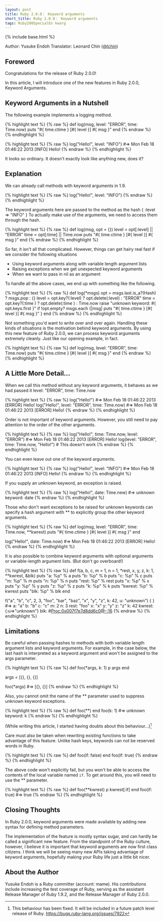 ```yaml
---
layout: post
title: Ruby 2.0.0： Keyword arguments
short_title: Ruby 2.0.0： Keyword arguments
tags: Ruby200SpecialEn kwarg
---
```

{% include base.html %}


Author: Yusuke Endoh
Translator: Leonard Chin ([@lchin](https://twitter.com/lchin))

## Foreword

Congratulations for the release of Ruby 2.0.0!

In this article, I will introduce one of the new features in Ruby 2.0.0, Keyword Arguments.

## Keyword Arguments in a Nutshell

The following example implements a logging method.

{% highlight text %}
{% raw %}
def log(msg, level: "ERROR", time: Time.now)
  puts "#{ time.ctime } [#{ level }] #{ msg }"
end
{% endraw %}
{% endhighlight %}


{% highlight text %}
{% raw %}
log("Hello!", level: "INFO")  #=> Mon Feb 18 01:46:22 2013 [INFO] Hello!
{% endraw %}
{% endhighlight %}


It looks so ordinary. It doesn't exactly look like anything new, does it?

## Explanation

We can already call methods with keyword arguments in 1.9.

{% highlight text %}
{% raw %}
log("Hello!", level: "INFO")
{% endraw %}
{% endhighlight %}


The keyword arguments here are passed to the method as the hash  { :level =&gt; "INFO" } 
To actually make use of the arguments, we need to access them through the hash.

{% highlight text %}
{% raw %}
def log(msg, opt = {})
  level = opt[:level] || "ERROR"
  time  = opt[:time]  || Time.now
  puts "#{ time.ctime } [#{ level }] #{ msg }"
end
{% endraw %}
{% endhighlight %}


So far, it isn't all that complicated. However, things can get hairy real fast if we consider the following situations

* Using keyword arguments along with variable length argument lists
* Raising exceptions when we get unexpected keyword arguments
* When we want to pass in nil as an argument


To handle all the above cases, we end up with something like the following.

{% highlight text %}
{% raw %}
def log(*msgs)
  opt = msgs.last.is_a?(Hash) ? msgs.pop : {}
  level = opt.key?(:level) ? opt.delete(:level) : "ERROR"
  time  = opt.key?(:time ) ? opt.delete(:time ) : Time.now
  raise "unknown keyword: #{ opt.keys.first }" if !opt.empty?
  msgs.each {|msg| puts "#{ time.ctime } [#{ level }] #{ msg }" }
end
{% endraw %}
{% endhighlight %}


Not something you'd want to write over and over again. 
Handling these kinds of situations is the motivation behind keyword arguments.
By using this new feature of Ruby 2.0.0, we can process keyword arguments extremely cleanly.
Just like our opening example, in fact.

{% highlight text %}
{% raw %}
def log(msg, level: "ERROR", time: Time.now)
  puts "#{ time.ctime } [#{ level }] #{ msg }"
end
{% endraw %}
{% endhighlight %}


## A Little More Detail...

When we call this method without any keyword arguments, it behaves as we had passed it level: "ERROR", time: Time.now

{% highlight text %}
{% raw %}
log("Hello!")                                  #=> Mon Feb 18 01:46:22 2013 [ERROR] Hello!
log("Hello!", level: "ERROR", time: Time.now)  #=> Mon Feb 18 01:46:22 2013 [ERROR] Hello!
{% endraw %}
{% endhighlight %}


Order is not important of keyword arguments. However, you still need to pay attention to the order of the other arguments.

{% highlight text %}
{% raw %}
log("Hello!", time: Time.now, level: "ERROR")  #=> Mon Feb 18 01:46:22 2013 [ERROR] Hello!
log(level: "ERROR", time: Time.now, "Hello!")  # This doesn't work
{% endraw %}
{% endhighlight %}


You can even leave out one of the keyword arguments.

{% highlight text %}
{% raw %}
log("Hello!", level: "INFO")  #=> Mon Feb 18 01:46:22 2013 [INFO] Hello!
{% endraw %}
{% endhighlight %}


If you supply an unknown keyword, an exception is raised.

{% highlight text %}
{% raw %}
log("Hello!", date: Time.new)  #=> unknown keyword: date
{% endraw %}
{% endhighlight %}


Those who don't want exceptions to be raised for unknown keywords can specify a hash argument with ** to explicitly group the other keyword arguments.

{% highlight text %}
{% raw %}
def log(msg, level: "ERROR", time: Time.now, **kwrest)
  puts "#{ time.ctime } [#{ level }] #{ msg }"
end

log("Hello!", date: Time.now)  #=> Mon Feb 18 01:46:22 2013 [ERROR] Hello!
{% endraw %}
{% endhighlight %}


It is also possible to combine keyword arguments with optional arguments or variable-length argument lists. (But don't go overboard!)

{% highlight text %}
{% raw %}
def f(a, b, c, m = 1, n = 1, *rest, x, y, z, k: 1, **kwrest, &blk)
  puts "a: %p" % a
  puts "b: %p" % b
  puts "c: %p" % c
  puts "m: %p" % m
  puts "n: %p" % n
  puts "rest: %p" % rest
  puts "x: %p" % x
  puts "y: %p" % y
  puts "z: %p" % z
  puts "k: %p" % k
  puts "kwrest: %p" % kwrest
  puts "blk: %p" % blk
end

f("a", "b", "c", 2, 3, "foo", "bar", "baz", "x", "y", "z", k: 42, u: "unknown") { }
  #=> a: "a"
      b: "b"
      c: "c"
      m: 2
      n: 3
      rest: "foo"
      x: "x"
      y: "y"
      z: "z"
      k: 42
      kwrest: {:u=>"unknown"}
      blk: #<Proc:0x007f7e7d8dd6c0@-:16>
{% endraw %}
{% endhighlight %}


## Limitations

Be careful when passing hashes to methods with both variable length argument lists and keyword arguments. For example, in the case below, the last hash is interpreted as a keyword argument and won't be assigned to the args parameter.

{% highlight text %}
{% raw %}
def foo(*args, k: 1)
  p args
end

args = [{}, {}, {}]

foo(*args) #=> [{}, {}]
{% endraw %}
{% endhighlight %}


Also, you cannot omit the name of the ** parameter used to suppress unknown keyword exceptions.

{% highlight text %}
{% raw %}
def foo(**)
end
foo(k: 1) #=> unknown keyword: k
{% endraw %}
{% endhighlight %}


(While writing this article, I started having doubts about this behaviour...)[^1]

Care must also be taken when rewriting existing functions to take advantage of this feature. Unlike hash keys, keywords can not be reserved words in Ruby.

{% highlight text %}
{% raw %}
def foo(if: false)
end
foo(if: true)
{% endraw %}
{% endhighlight %}


The above code won't explicitly fail, but you won't be able to access the contents of the local variable named `if`. To get around this, you will need to use the ** parameter.

{% highlight text %}
{% raw %}
def foo(**kwrest)
  p kwrest[:if]
end
foo(if: true) #=> true
{% endraw %}
{% endhighlight %}


## Closing Thoughts

In Ruby 2.0.0, keyword arguments were made available by adding new syntax for defining method parameters.

The implementation of the feature is mostly syntax sugar, and can hardly be called a significant new feature. From the standpoint of the Ruby culture, however, I believe it is important that keyword arguments are now first class citizens.
I think we will be seeing many new APIs taking advantage of keyword arguments, hopefully making your Ruby life just a little bit nicer.

## About the Author

Yusuke Endoh is a Ruby committer (account: mame). His contributions include increasing the test coverage of Ruby, serving as the assistant Release Manager of Ruby 1.9.2, and the Release Manager of Ruby 2.0.0.

[^1]: This behaviour has been fixed. It will be included in a future patch level release of Ruby. https://bugs.ruby-lang.org/issues/7922
